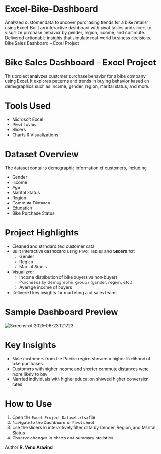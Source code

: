 # Excel-Bike-Dashboard
Analyzed customer data to uncover purchasing trends for a bike retailer using Excel. Built an interactive dashboard with pivot tables and slicers to visualize purchase behavior by gender, region, income, and commute. Delivered actionable insights that simulate real-world business decisions. Bike Sales Dashboard – Excel Project

# Bike Sales Dashboard – Excel Project

This project analyzes customer purchase behavior for a bike company using Excel. It explores patterns and trends in buying behavior based on demographics such as income, gender, region, marital status, and more.

# Tools Used
- Microsoft Excel
- Pivot Tables
- Slicers
- Charts & Visualizations

# Dataset Overview
The dataset contains demographic information of customers, including:
- Gender
- Income
- Age
- Marital Status
- Region
- Commute Distance
- Education
- Bike Purchase Status

# Project Highlights
- Cleaned and standardized customer data
- Built interactive dashboard using Pivot Tables and **Slicers** for:
  - Gender
  - Region
  - Marital Status
- Visualized:
  - Income distribution of bike buyers vs non-buyers
  - Purchases by demographic groups (gender, region, etc.)
  - Average income of buyers
- Delivered key insights for marketing and sales teams

# Sample Dashboard Preview
 ![Screenshot 2025-06-23 121723](https://github.com/user-attachments/assets/78dfc550-9b76-4fd5-adf0-c40f1d25377f)

# Key Insights
- Male customers from the Pacific region showed a higher likelihood of bike purchases
- Customers with higher income and shorter commute distances were more likely to buy
- Married individuals with higher education showed higher conversion rates

# How to Use
1. Open the `Excel Project Dataset.xlsx` file
2. Navigate to the Dashboard or Pivot sheet
3. Use the slicers to interactively filter data by Gender, Region, and Marital Status
4. Observe changes in charts and summary statistics

Author
**R. Venu Aravind**  

